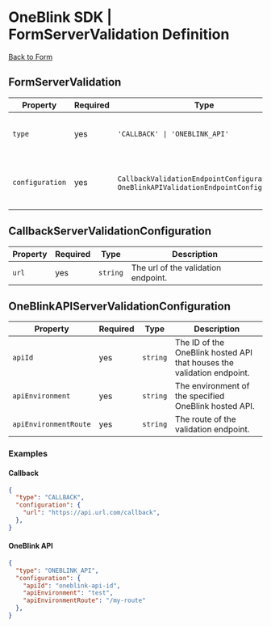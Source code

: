 # OneBlink SDK | FormServerValidation Definition

[Back to Form](./README.md)

## FormServerValidation

| Property        | Required | Type                                                                                      | Description                                   |
| --------------- | -------- | ----------------------------------------------------------------------------------------- | --------------------------------------------- |
| `type`          | yes      | `'CALLBACK' \| 'ONEBLINK_API'`                                                            | The type of the validation endpoint.          |
| `configuration` | yes      | `CallbackValidationEndpointConfiguration` \| `OneBlinkAPIValidationEndpointConfiguration` | The configuration of the validation endpoint. |

## CallbackServerValidationConfiguration

| Property | Required | Type     | Description                         |
| -------- | -------- | -------- | ----------------------------------- |
| `url`    | yes      | `string` | The url of the validation endpoint. |

## OneBlinkAPIServerValidationConfiguration

| Property              | Required | Type     | Description                                                            |
| --------------------- | -------- | -------- | ---------------------------------------------------------------------- |
| `apiId`               | yes      | `string` | The ID of the OneBlink hosted API that houses the validation endpoint. |
| `apiEnvironment`      | yes      | `string` | The environment of the specified OneBlink hosted API.                  |
| `apiEnvironmentRoute` | yes      | `string` | The route of the validation endpoint.                                  |

### Examples

#### Callback

```JSON
{
  "type": "CALLBACK",
  "configuration": {
    "url": "https://api.url.com/callback",
  },
}
```

#### OneBlink API

```JSON
{
  "type": "ONEBLINK_API",
  "configuration": {
    "apiId": "oneblink-api-id",
    "apiEnvironment": "test",
    "apiEnvironmentRoute": "/my-route"
  },
}
```
